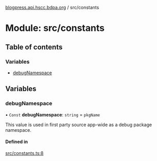 [blogpress.api.hscc.bdpa.org](../README.md) / src/constants

# Module: src/constants

## Table of contents

### Variables

- [debugNamespace](src_constants.md#debugnamespace)

## Variables

### debugNamespace

• `Const` **debugNamespace**: `string` = `pkgName`

This value is used in first party source app-wide as a debug package
namespace.

#### Defined in

[src/constants.ts:8](https://github.com/nhscc/blogpress.api.hscc.bdpa.org/blob/742232e/src/constants.ts#L8)
